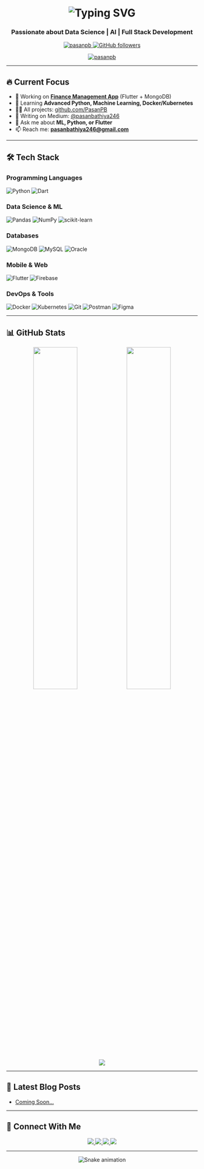 <h1 align="center"> 
  <img src="https://readme-typing-svg.demolab.com?font=Fira+Code&size=30&duration=3000&pause=1000&color=00C4FF&center=true&vCenter=true&width=500&lines=Hi+%F0%9F%91%8B%2C+I'm+A.A.P.+Bhathiya;Data+Science+Undergraduate;From+SLTC+Research+University;Machine+Learning+Enthusiast" alt="Typing SVG" />
</h1>

<h3 align="center">Passionate about Data Science | AI | Full Stack Development</h3>

<p align="center">
  <a href="https://github.com/PasanPB">
    <img src="https://komarev.com/ghpvc/?username=pasanpb&label=Profile%20views&color=0e75b6&style=for-the-badge" alt="pasanpb" />
  </a>
  <a href="https://github.com/PasanPB?tab=followers">
    <img src="https://img.shields.io/github/followers/PasanPB?logo=github&style=for-the-badge" alt="GitHub followers"/>
  </a>
</p>

<p align="center">
  <a href="https://github.com/ryo-ma/github-profile-trophy">
    <img src="https://github-profile-trophy.vercel.app/?username=pasanpb&theme=onedark&row=2&column=4&margin-w=15&margin-h=15" alt="pasanpb" />
  </a>
</p>

---

## 🔥 Current Focus

- 🔭 Working on **[Finance Management App](https://github.com/PasanPB/Spendio.git)** (Flutter + MongoDB)
- 🌱 Learning **Advanced Python, Machine Learning, Docker/Kubernetes**
- 👨‍💻 All projects: [github.com/PasanPB](https://github.com/PasanPB)
- 📝 Writing on Medium: [@pasanbathiya246](https://medium.com/@pasanbathiya246)
- 💬 Ask me about **ML, Python, or Flutter**
- 📫 Reach me: **pasanbathiya246@gmail.com**

---

## 🛠 Tech Stack

### Programming Languages
![Python](https://img.shields.io/badge/python-3670A0?style=for-the-badge&logo=python&logoColor=ffdd54)
![Dart](https://img.shields.io/badge/dart-%230175C2.svg?style=for-the-badge&logo=dart&logoColor=white)

### Data Science & ML
![Pandas](https://img.shields.io/badge/pandas-%23150458.svg?style=for-the-badge&logo=pandas&logoColor=white)
![NumPy](https://img.shields.io/badge/numpy-%23013243.svg?style=for-the-badge&logo=numpy&logoColor=white)
![scikit-learn](https://img.shields.io/badge/scikit--learn-%23F7931E.svg?style=for-the-badge&logo=scikit-learn&logoColor=white)

### Databases
![MongoDB](https://img.shields.io/badge/MongoDB-%234ea94b.svg?style=for-the-badge&logo=mongodb&logoColor=white)
![MySQL](https://img.shields.io/badge/mysql-%2300f.svg?style=for-the-badge&logo=mysql&logoColor=white)
![Oracle](https://img.shields.io/badge/Oracle-F80000?style=for-the-badge&logo=oracle&logoColor=white)

### Mobile & Web
![Flutter](https://img.shields.io/badge/Flutter-%2302569B.svg?style=for-the-badge&logo=Flutter&logoColor=white)
![Firebase](https://img.shields.io/badge/firebase-%23039BE5.svg?style=for-the-badge&logo=firebase)

### DevOps & Tools
![Docker](https://img.shields.io/badge/docker-%230db7ed.svg?style=for-the-badge&logo=docker&logoColor=white)
![Kubernetes](https://img.shields.io/badge/kubernetes-%23326ce5.svg?style=for-the-badge&logo=kubernetes&logoColor=white)
![Git](https://img.shields.io/badge/git-%23F05033.svg?style=for-the-badge&logo=git&logoColor=white)
![Postman](https://img.shields.io/badge/Postman-FF6C37?style=for-the-badge&logo=postman&logoColor=white)
![Figma](https://img.shields.io/badge/figma-%23F24E1E.svg?style=for-the-badge&logo=figma&logoColor=white)

---

## 📊 GitHub Stats

<div align="center">
  <img width="48%" src="https://github-readme-stats.vercel.app/api?username=pasanpb&show_icons=true&theme=radical&hide_border=true" />
  <img width="48%" src="https://github-readme-streak-stats.herokuapp.com/?user=pasanpb&theme=radical&hide_border=true" />
</div>

<div align="center">
  <img src="https://github-readme-stats.vercel.app/api/top-langs/?username=pasanpb&theme=radical&hide_border=true&layout=compact&langs_count=8" />
</div>

---

## 📝 Latest Blog Posts
<!-- BLOG-POST-LIST:START -->
- [Coming Soon...]()
<!-- BLOG-POST-LIST:END -->

---

## 🤝 Connect With Me

<p align="center">
  <a href="https://www.linkedin.com/in/pasan-bhathiya-419590215">
    <img src="https://img.shields.io/badge/LinkedIn-0077B5?style=for-the-badge&logo=linkedin&logoColor=white" />
  </a>
  <a href="https://medium.com/@pasanbathiya246">
    <img src="https://img.shields.io/badge/Medium-12100E?style=for-the-badge&logo=medium&logoColor=white" />
  </a>
  <a href="mailto:pasanbathiya246@gmail.com">
    <img src="https://img.shields.io/badge/Gmail-D14836?style=for-the-badge&logo=gmail&logoColor=white" />
  </a>
  <a href="https://buymeacoffee.com/pasanb">
    <img src="https://img.shields.io/badge/Buy_Me_A_Coffee-FFDD00?style=for-the-badge&logo=buy-me-a-coffee&logoColor=black" />
  </a>
</p>

---

<p align="center">
  <img src="https://github.com/PasanPB/PasanPB/blob/output/github-contribution-grid-snake.svg" alt="Snake animation" />
</p>
